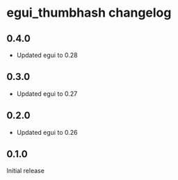 # egui_thumbhash changelog

## 0.4.0

- Updated egui to 0.28

## 0.3.0

- Updated egui to 0.27

## 0.2.0

- Updated egui to 0.26

## 0.1.0

Initial release